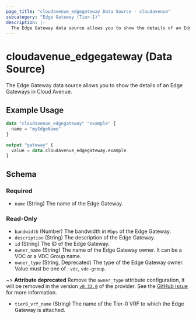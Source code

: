 ```yaml
---
page_title: "cloudavenue_edgegateway Data Source - cloudavenue"
subcategory: "Edge Gateway (Tier-1)"
description: |-
  The Edge Gateway data source allows you to show the details of an Edge Gateways in Cloud Avenue.
---
```


# cloudavenue_edgegateway (Data Source)

The Edge Gateway data source allows you to show the details of an Edge Gateways in Cloud Avenue.

## Example Usage

```terraform
data "cloudavenue_edgegateway" "example" {
  name = "myEdgeName"
}

output "gateway" {
  value = data.cloudavenue_edgegateway.example
}
```

<!-- schema generated by tfplugindocs -->
## Schema

### Required

- `name` (String) The name of the Edge Gateway.

### Read-Only

- `bandwidth` (Number) The bandwidth in `Mbps` of the Edge Gateway.
- `description` (String) The description of the Edge Gateway.
- `id` (String) The ID of the Edge Gateway.
- `owner_name` (String) The name of the Edge Gateway owner. It can be a VDC or a VDC Group name.
- `owner_type` (String, Deprecated) The type of the Edge Gateway owner. Value must be one of : `vdc`, `vdc-group`. 

 ~> **Attribute deprecated** Remove the `owner_type` attribute configuration, it will be removed in the version [`v0.32.0`](https://github.com/orange-cloudavenue/terraform-provider-cloudavenue/milestone/20) of the provider. See the [GitHub issue](https://github.com/orange-cloudavenue/terraform-provider-cloudavenue/issues/952) for more information.
- `tier0_vrf_name` (String) The name of the Tier-0 VRF to which the Edge Gateway is attached.

